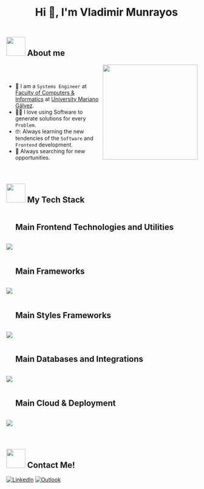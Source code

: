 <div id="user-content-toc">
  <ul align="center">
    <summary><h1 style="display: inline-block">Hi 👋, I'm Vladimir Munrayos</h1></summary>
  </ul>
</div>


## <picture><img src = "https://github.com/7oSkaaa/7oSkaaa/blob/main/Images/about_me.gif?raw=true" width = 50px></picture> About me

<picture> <img align="right" src="https://media4.giphy.com/media/v1.Y2lkPTc5MGI3NjExeHFmMmE5djFnNG0wejNpaWJhN3VvYmJ0NzIzMTZ0b2ZuOTc4YmZwbSZlcD12MV9pbnRlcm5hbF9naWZfYnlfaWQmY3Q9cw/f7omQNmgiyjj5sffvZ/giphy.gif" width = 250px></picture>

<br><br>

- :school: I am a `Systems Engineer` at [Faculty of Computers & Informatics](https://umg.edu.gt/ingenieria) at [University Mariano Gálvez](https://umg.edu.gt/).
- :technologist: I love using Software to generate solutions for every `Problem`.
- :nerd_face:: Always learning the new tendencies of the `Software` and `Frontend` development.
- :rocket: Always searching for new opportunities.
<br>

## <picture><img src = "https://media3.giphy.com/media/v1.Y2lkPTc5MGI3NjExOWdqazcxdHlpNzJuNzh6aHRpaTQwM2l6OWtuaHlqeWZqcXRuejI3ZCZlcD12MV9pbnRlcm5hbF9naWZfYnlfaWQmY3Q9cw/6KirhLJyR7oMcwgJQk/giphy.gif" width = 50px></picture> My Tech Stack

<div id="user-content-toc">
  <ul align="left">
    <summary><h2 style="display: inline-block">Main Frontend Technologies and Utilities</h2></summary>
  </ul>
</div>
<p align="left">
  <a href="https://go-skill-icons.vercel.app/">
    <img
      src="https://go-skill-icons.vercel.app/api/icons?i=git,html,css,javascript,typescript,jquery,babel,webpack,nodejs,bun,yarn,npm,jest,vitest,figma&perline=14"
    />
  </a>
</p>

<div id="user-content-toc">
  <ul align="left">
    <summary><h2 style="display: inline-block">Main Frameworks</h2></summary>
  </ul>
</div>
<p align="left">
  <a href="https://go-skill-icons.vercel.app/">
    <img
      src="https://go-skill-icons.vercel.app/api/icons?i=react,next,remix,vite,redux,zustand,stripe&perline=14"
    />
  </a>
</p>

<div id="user-content-toc">
  <ul align="left">
    <summary><h2 style="display: inline-block">Main Styles Frameworks</h2></summary>
  </ul>
</div>
<p align="left">
  <a href="https://go-skill-icons.vercel.app/">
    <img
      src="https://go-skill-icons.vercel.app/api/icons?i=tailwind,shadcn,materialui,sass,styledcomponents&perline=14"
    />
  </a>
</p>

<div id="user-content-toc">
  <ul align="left">
    <summary><h2 style="display: inline-block">Main Databases and Integrations</h2></summary>
  </ul>
</div>
<p align="left">
  <a href="https://go-skill-icons.vercel.app/">
    <img
      src="https://go-skill-icons.vercel.app/api/icons?i=postman,reactquery,graphql,mysql,mongodb,supabase,firebase,sqlite,postgres,sqlserver&perline=14"
    />
  </a>
</p>

<div id="user-content-toc">
  <ul align="left">
    <summary><h2 style="display: inline-block">Main Cloud & Deployment </h2></summary>
  </ul>
</div>

<p align="left">
  <a href="https://go-skill-icons.vercel.app/">
    <img
      src="https://go-skill-icons.vercel.app/api/icons?i=aws,azure,netlify,docker&perline=14"
    />
  </a>
</p>

<br>

## <picture><img src = "https://media3.giphy.com/media/v1.Y2lkPTc5MGI3NjExMTluMjVjMnhiaWEzNW1vODk0NjdsbDQwaGxvd2I4OTZ4eWg2bHVqYSZlcD12MV9pbnRlcm5hbF9naWZfYnlfaWQmY3Q9cw/cHw1sFUAfZcZfcLjq9/giphy.gif" width = 50px></picture> Contact Me!
[![LinkedIn](https://go-skill-icons.vercel.app/api/icons?i=linkedin&perline=14)](https://www.linkedin.com/in/vladimir-munrayos-/?locale=en_US)
[![Outlook](https://go-skill-icons.vercel.app/api/icons?i=outlook&perline=14)](mailto:vlady.munrayos@hotmail.com)
